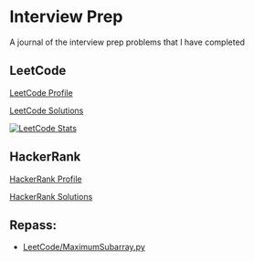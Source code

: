 # Interview Prep

A journal of the interview prep problems that I have completed

## LeetCode

[LeetCode Profile](https://leetcode.com/mrc621/)

[LeetCode Solutions](/LeetCode)

[![LeetCode Stats](https://leetcard.jacoblin.cool/mrc621?theme=dark&font=DM%20Sans&ext=activity)](https://leetcode.com/mrc621/)

## HackerRank

[HackerRank Profile](https://www.hackerrank.com/mr_christensen)

[HackerRank Solutions](/HackerRank)

## Repass:

 - [LeetCode/MaximumSubarray.py](LeetCode/MaximumSubarray.py)
